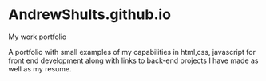 # AndrewShults.github.io
My work portfolio

A portfolio with small examples of my capabilities in html,css, javascript for front end development along with links to back-end projects I have made as well as my resume.
